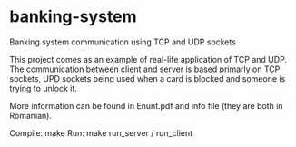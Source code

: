 # banking-system
Banking system communication using TCP and UDP sockets

This project comes as an example of real-life application of TCP and UDP. The communication between client and server is based primarly on TCP sockets, UPD sockets being used when a card is blocked and someone is trying to unlock it. 

More information can be found in Enunt.pdf and info file (they are both in Romanian).

Compile: make
Run: make run_server / run_client
